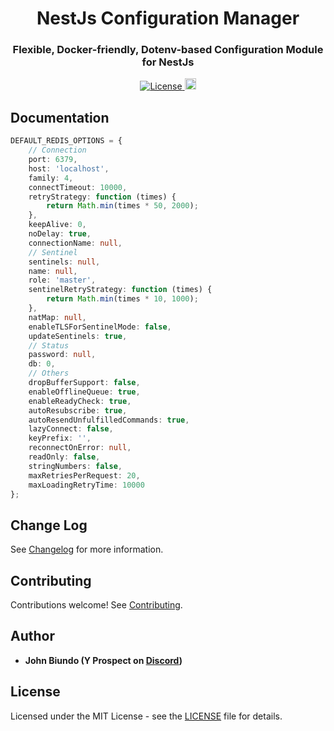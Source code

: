 <h1 align="center">NestJs Configuration Manager</h1>

<h3 align="center">Flexible, Docker-friendly, Dotenv-based Configuration Module for NestJs</h3>

<div align="center">
  <a href="https://github.com/johnbiundo/nestjs-config-manager/blob/master/LICENSE">
    <img src="https://img.shields.io/badge/license-MIT-brightgreen.svg" alt="License" />
  </a>
  <a href="https://badge.fury.io/js/nestjs-config-manager">
    <img src="https://badge.fury.io/js/nestjs-config-manager.svg" alt="npm version" height="18">
  </a>
</div>


## Documentation

```typescript
DEFAULT_REDIS_OPTIONS = {
    // Connection
    port: 6379,
    host: 'localhost',
    family: 4,
    connectTimeout: 10000,
    retryStrategy: function (times) {
        return Math.min(times * 50, 2000);
    },
    keepAlive: 0,
    noDelay: true,
    connectionName: null,
    // Sentinel
    sentinels: null,
    name: null,
    role: 'master',
    sentinelRetryStrategy: function (times) {
        return Math.min(times * 10, 1000);
    },
    natMap: null,
    enableTLSForSentinelMode: false,
    updateSentinels: true,
    // Status
    password: null,
    db: 0,
    // Others
    dropBufferSupport: false,
    enableOfflineQueue: true,
    enableReadyCheck: true,
    autoResubscribe: true,
    autoResendUnfulfilledCommands: true,
    lazyConnect: false,
    keyPrefix: '',
    reconnectOnError: null,
    readOnly: false,
    stringNumbers: false,
    maxRetriesPerRequest: 20,
    maxLoadingRetryTime: 10000
};
```

## Change Log

See [Changelog](CHANGELOG.md) for more information.

## Contributing

Contributions welcome! See [Contributing](CONTRIBUTING.md).

## Author

* **John Biundo (Y Prospect on [Discord](https://discord.gg/G7Qnnhy))**

## License

Licensed under the MIT License - see the [LICENSE](LICENSE) file for details.

